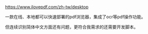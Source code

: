 https://www.ilovepdf.com/zh-tw/desktop

一款在线、本地都可以快速部署的pdf浏览器，集成了ocr等pdf操作功能。

但连续识别简体中文方面还有问题，更符合我需求的还需要开发脚本。